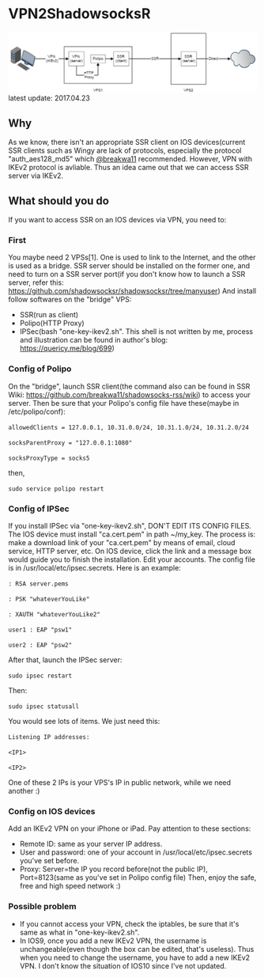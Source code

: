 # VPN2ShadowsocksR
![Process](/vpn2ssr.jpg)
latest update: 2017.04.23
## Why
  As we know, there isn't an appropriate SSR client on IOS devices(current SSR clients such as Wingy are lack of protocols, especially the protocol "auth_aes128_md5" which [@breakwa11](https://github.com/breakwa11) recommended. However, VPN with IKEv2 protocol is avliable. Thus an idea came out that we can access SSR server via IKEv2.
## What should you do
  If you want to access SSR on an IOS devices via VPN, you need to:
### First
  You maybe need 2 VPSs[1]. One is used to link to the Internet, and the other is used as a bridge. SSR server should be installed on the former one, and need to turn on a SSR server port(if you don't know how to launch a SSR server, refer this: https://github.com/shadowsocksr/shadowsocksr/tree/manyuser)
  And install follow softwares on the "bridge" VPS:
  * SSR(run as client)
  * Polipo(HTTP Proxy)
  * IPSec(bash "one-key-ikev2.sh". This shell is not written by me, process and illustration can be found in author's blog: https://quericy.me/blog/699)
###  Config of Polipo
  On the "bridge", launch SSR client(the command also can be found in SSR Wiki: https://github.com/breakwa11/shadowsocks-rss/wiki) to access your server. Then be sure that your Polipo's config file have these(maybe in /etc/polipo/conf):
  
`allowedClients = 127.0.0.1, 10.31.0.0/24, 10.31.1.0/24, 10.31.2.0/24`

`socksParentProxy = "127.0.0.1:1080"`

`socksProxyType = socks5`

  then,
  
`sudo service polipo restart`

###  Config of IPSec
  If you install IPSec via "one-key-ikev2.sh", DON'T EDIT ITS CONFIG FILES. The IOS device must install "ca.cert.pem" in path ~/my_key. The process is: make a download link of your "ca.cert.pem" by means of email, cloud service, HTTP server, etc. On IOS device, click the link and a message box would guide you to finish the installation.
  Edit your accounts. The config file is in /usr/local/etc/ipsec.secrets. Here is an example:

`: RSA server.pems`

`: PSK "whateverYouLike"`

`: XAUTH "whateverYouLike2"`

`user1 : EAP "psw1"`

`user2 : EAP "psw2"`

After that, launch the IPSec server:

`sudo ipsec restart`

Then:
  
`sudo ipsec statusall`

You would see lots of items. We just need this:

  `Listening IP addresses:`
  
  `<IP1>`
  
  `<IP2>`

  One of these 2 IPs is your VPS's IP in public network, while we need another :)

###  Config on IOS devices
  Add an IKEv2 VPN on your iPhone or iPad. Pay attention to these sections:
  * Remote ID: same as your server IP address.
  * User and password: one of your account in /usr/local/etc/ipsec.secrets you've set before.
  * Proxy: Server=the IP you record before(not the public IP), Port=8123(same as you've set in Polipo config file)
Then, enjoy the safe, free and high speed network :)

### Possible problem
* If you cannot access your VPN, check the iptables, be sure that it's same as what in "one-key-ikev2.sh".
* In IOS9, once you add a new IKEv2 VPN, the username is unchangeable(even though the box can be edited, that's useless). Thus when you need to change the username, you have to add a new IKEv2 VPN. I don't know the situation of IOS10 since I've not updated.
